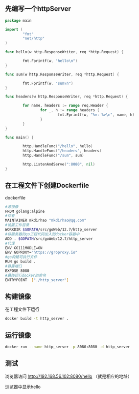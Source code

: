 ## 先编写一个httpServer

```go
package main

import (
        "fmt"
        "net/http"
)

func hello(w http.ResponseWriter, req *http.Request) {

        fmt.Fprintf(w, "hello\n")
}

func sum(w http.ResponseWriter, req *http.Request) {

        fmt.Fprintf(w, "sum\n")
}

func headers(w http.ResponseWriter, req *http.Request) {

        for name, headers := range req.Header {
                for _, h := range headers {
                        fmt.Fprintf(w, "%v: %v\n", name, h)
                }
        }
}

func main() {

        http.HandleFunc("/hello", hello)
        http.HandleFunc("/headers", headers)
        http.HandleFunc("/sum", sum)

        http.ListenAndServe(":8080", nil)
}

```

## 在工程文件下创建Dockerfile

dockerfile

```bash
#源镜像
FROM golang:alpine
#作者
MAINTAINER mkdirhao "mkdirhao@qq.com"
#设置工作目录
WORKDIR $GOPATH/src/goWeb/12.7/http_server
#将服务器的go工程代码加入到docker容器中
ADD . $GOPATH/src/goWeb/12.7/http_server
#代理
ENV GO111MODLE=ON
ENV GOPROXY="https://groproxy.io"
#go构建可执行文件
RUN go build .
#暴露端口
EXPOSE 8080
#最终运行docker的命令
ENTRYPOINT  ["./http_server"]

```

## 构建镜像

在工程文件下运行

```bash
docker build -t http_server .
```

## 运行镜像



```bash
docker run --name http_server -p 8080:8080 -d http_server
```

## 测试

浏览器访问 http://192.168.56.102:8080/hello （就是相应的地址）

浏览器中显示hello